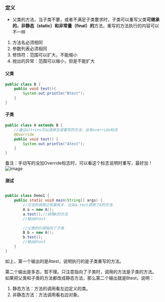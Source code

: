 ### 定义
- 父类的方法，当子类不要，或者不满足子类要求时，子类可以重写父类**可继承的、非静态（static）和非常量（final）的**方法，重写的方法执行的内容可以不一样
1. 方法名必须相同
2. 参数列表必须相同
3. 修饰符：范围可以扩大，不能缩小
4. 抛出的异常：范围可以缩小，但是不能扩大

#### 父类
```java
public class B {
    public void test(){
        System.out.println("Btest");
    }
}
```

#### 子类
```java
public class A extends B {
    //通过alt+ins可以选择生成重写的方法，会有override标志
    @Override
    public void test() {
        System.out.println("Atest");
    }
}
```
备注：手动写的没加Override标志时，可以看这个标志说明时重写，最好加！
![image](9B04389C5AA84BBAADEE478C2163E965)

#### 测试
```java

public class Demo1 {
    public static void main(String[] args) {
        //方法的调用之和类有关，比如a.test调用了A的方法
        A a = new A();
        a.test();//调用A的方法
        //输出Atest
        
        //父类的引用指向了子类
        B b = new A();
        b.test();
        //输出Atest
    }
}
```
如上，第一个输出的是Atest，说明执行的是子类重写的方法。

第二个输出是多态，暂不理。只注意指向了子类时，调用的方法是子类的方法。
如果把父类和子类的方法都改成静态方法，那么第二个输出就是Btest，说明：
1. 静态方法：方法的调用看左边定义的类。
2. 非静态方法：方法调用看右边对象。